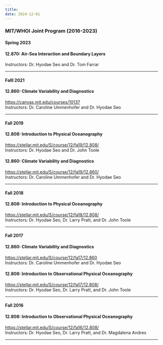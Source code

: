 ```yaml
---
title: 
date: 2024-12-01
---
```


### MIT/WHOI Joint Program (2016-2023)

#### **Spring 2023**<br>
#### 12.870: Air-Sea Interaction and Boundary Layers <br>
Instructors: Dr. Hyodae Seo and Dr. Tom Farrar<br>

---

#### **Falll 2021**<br>
#### 12.860: Climate Variability and Diagnostics<br>
https://canvas.mit.edu/courses/10137<br>
Instructors: Dr. Caroline Ummenhofer and Dr. Hyodae Seo<br>

---

#### **Fall 2019**<br>
#### 12.808: Introduction to Physical Oceanography<br>
https://stellar.mit.edu/S/course/12/fa19/12.808/<br>
Instructors: Dr. Hyodae Seo and Dr. John Toole<br>

#### 12.860: Climate Variability and Diagnostics<br>
https://stellar.mit.edu/S/course/12/fa19/12.860/<br>
Instructors: Dr. Caroline Ummenhofer and Dr. Hyodae Seo <br>

---
#### **Fall 2018**<br>
#### 12.808: Introduction to Physical Oceanography <br>
https://stellar.mit.edu/S/course/12/fa18/12.808/ <br>
Instructors: Dr. Hyodae Seo, Dr. Larry Pratt, and Dr. John Toole <br>

---

#### **Fall 2017**<br>
#### 12.860: Climate Variability and Diagnostics <br>
https://stellar.mit.edu/S/course/12/fa17/12.860 <br>
Instructors: Dr. Caroline Ummenhofer and Dr. Hyodae Seo <br>

#### 12.808: Introduction to Observational Physical Oceanography <br>
https://stellar.mit.edu/S/course/12/fa17/12.808/ <br>
Instructors: Dr. Hyodae Seo, Dr. Larry Pratt, and Dr. John Toole <br>

---
#### **Fall 2016**<br>
#### 12.808: Introduction to Observational Physical Oceanography <br>
https://stellar.mit.edu/S/course/12/fa16/12.808/ <br>
Instructors: Dr. Hyodae Seo, Dr. Larry Pratt, and Dr. Magdalena Andres <br>

---
<!--more-->
